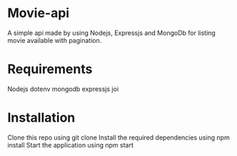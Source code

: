 # Movie-api

A simple api made by using Nodejs, Expressjs and MongoDb for listing movie available with pagination.

# Requirements

Nodejs
dotenv
mongodb
expressjs
joi

# Installation

Clone this repo using git clone
Install the required dependencies using npm install
Start the application using npm start
